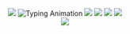 <div align="center"> <!-- Fixed Color Header --> <img src="https://capsule-render.vercel.app/api?type=waving&height=300&text=🔥Assalamu%20Alaykum!🔥&desc=Ziyodaxon%20Jabborova%20💎%20Python%20Developer&descAlignY=65&fontColor=ffffff&fontSize=38&fontAlignY=32&animation=fadeIn&fontAlign=50&color=gradient&gradient=D8A48F,D8A48F&stroke=ffffff&strokeWidth=3" /> <!-- Typing Animation --> <img src="https://readme-typing-svg.herokuapp.com?font=JetBrains+Mono&weight=700&size=24&duration=2000&pause=800&color=D8A48F&center=true&vCenter=true&width=750&lines=💎+Crafting+Cutting-Edge+Digital+Experiences+💎;💻+Python+%7C+FastAPI+%7C+Clean+Code+💻;🔥+Building+High-Impact+Web+Solutions+🔥;🌟+Designing+Innovative+Digital+Products+🌟" alt="Typing Animation" /> <!-- Status Badges --> <img src="https://img.shields.io/badge/📍_Fergana,_Uzbekistan_🇺🇿-D8A48F?style=for-the-badge&logo=home&logoColor=white&labelColor=D8A48F" /> <img src="https://img.shields.io/badge/💻_Python_Master_🐍-D8A48F?style=for-the-badge&logo=python&logoColor=white&labelColor=D8A48F" /> <img src="https://img.shields.io/badge/🎯_Backend_Specialist_⚡-D8A48F?style=for-the-badge&logo=server&logoColor=white&labelColor=D8A48F" /> <img src="https://img.shields.io/badge/🌱_Tech_Innovator_🚀-D8A48F?style=for-the-badge&logo=lightbulb&logoColor=white&labelColor=D8A48F" /> <!-- Visitors Counter (centered) --> <div align="center"> <img src="https://komarev.com/ghpvc/?username=ZiyodaxonJabborova&style=for-the-badge&color=D8A48F&label=👀+VISITORS&labelColor=D8A48F" /> </div> </div>
